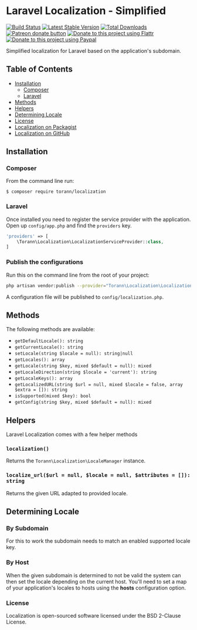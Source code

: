 # Laravel Localization - Simplified

[![Build Status](https://app.travis-ci.com/Torann/localization.svg?branch=2.x)](https://app.travis-ci.com/Torann/localization)
[![Latest Stable Version](https://poser.pugx.org/torann/localization/v/stable.png)](https://packagist.org/packages/torann/localization)
[![Total Downloads](https://poser.pugx.org/torann/localization/downloads.png)](https://packagist.org/packages/torann/localization)
[![Patreon donate button](https://img.shields.io/badge/patreon-donate-yellow.svg)](https://www.patreon.com/torann)
[![Donate to this project using Flattr](https://img.shields.io/badge/flattr-donate-yellow.svg)](https://flattr.com/profile/torann)
[![Donate to this project using Paypal](https://img.shields.io/badge/Donate-PayPal-green.svg)](https://www.paypal.com/cgi-bin/webscr?cmd=_s-xclick&hosted_button_id=4CJA2A97NPYVU)

Simplified localization for Laravel based on the application's subdomain.

## Table of Contents

- [Installation](#installation])
  - [Composer](#composer)
  - [Laravel](#laravel)
- [Methods](#methods)
- [Helpers](#helpers)
- [Determining Locale](#determining-locale)
- [License](#license)
- [Localization on Packagist](https://packagist.org/packages/torann/localization)
- [Localization on GitHub](https://github.com/Torann/localization)

## Installation

### Composer

From the command line run:

```
$ composer require torann/localization
```

### Laravel

Once installed you need to register the service provider with the application. Open up `config/app.php` and find the `providers` key.

``` php
'providers' => [
    \Torann\Localization\LocalizationServiceProvider::class,
]
```

### Publish the configurations

Run this on the command line from the root of your project:

```bash
php artisan vendor:publish --provider="Torann\Localization\LocalizationServiceProvider"
```

A configuration file will be published to `config/localization.php`.


## Methods

The following methods are available:

- `getDefaultLocale(): string`
- `getCurrentLocale(): string`
- `setLocale(string $locale = null): string|null`
- `getLocales(): array`
- `getLocale(string $key, mixed $default = null): mixed`
- `getLocaleDirection(string $locale = 'current'): string`
- `getLocaleKeys(): array`
- `getLocalizedURL(string $url = null, mixed $locale = false, array $extra = []): string`
- `isSupported(mixed $key): bool`
- `getConfig(string $key, mixed $default = null): mixed`


## Helpers

Laravel Localization comes with a few helper methods

### `localization()`

Returns the `Torann\Localization\LocaleManager` instance.

### `localize_url($url = null, $locale = null, $attributes = []): string`

Returns the given URL adapted to provided locale.

## Determining Locale

### By Subdomain

For this to work the subdomain needs to match an enabled supported locale key.

### By Host

When the given subdomain is determined to not be valid the system can then set the locale depending on the current host. You'll need to set a map of your application's locales to hosts using the **hosts** configuration option.

### License

Localization is open-sourced software licensed under the BSD 2-Clause License.

